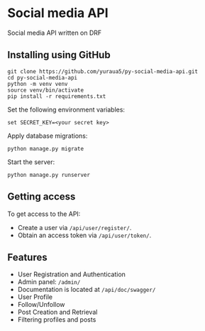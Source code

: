 # Social media API

Social media API written on DRF

## Installing using GitHub
```shell 
git clone https://github.com/yuraua5/py-social-media-api.git
cd py-social-media-api
python -m venv venv
source venv/bin/activate
pip install -r requirements.txt
```

Set the following environment variables:

```shell
set SECRET_KEY=<your secret key>
```

Apply database migrations:

```shell
python manage.py migrate
```

Start the server:

```shell
python manage.py runserver
```

## Getting access

To get access to the API:

- Create a user via `/api/user/register/`.
- Obtain an access token via `/api/user/token/`.

## Features

- User Registration and Authentication
- Admin panel: `/admin/`
- Documentation is located at `/api/doc/swagger/`
- User Profile
- Follow/Unfollow
- Post Creation and Retrieval
- Filtering profiles and posts